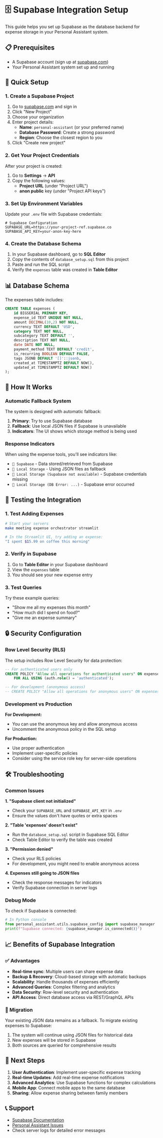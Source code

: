 # 🗄️ Supabase Integration Setup

This guide helps you set up Supabase as the database backend for expense storage in your Personal Assistant system.

## 📋 Prerequisites

- A Supabase account (sign up at [supabase.com](https://supabase.com))
- Your Personal Assistant system set up and running

## 🚀 Quick Setup

### 1. Create a Supabase Project

1. Go to [supabase.com](https://supabase.com) and sign in
2. Click "New Project"
3. Choose your organization
4. Enter project details:
   - **Name**: `personal-assistant` (or your preferred name)
   - **Database Password**: Create a strong password
   - **Region**: Choose the closest region to you
5. Click "Create new project"

### 2. Get Your Project Credentials

After your project is created:

1. Go to **Settings** → **API**
2. Copy the following values:
   - **Project URL** (under "Project URL")
   - **anon public** key (under "Project API keys")

### 3. Set Up Environment Variables

Update your `.env` file with Supabase credentials:

```env
# Supabase Configuration
SUPABASE_URL=https://your-project-ref.supabase.co
SUPABASE_API_KEY=your-anon-key-here
```

### 4. Create the Database Schema

1. In your Supabase dashboard, go to **SQL Editor**
2. Copy the contents of `database_setup.sql` from this project
3. Paste and run the SQL script
4. Verify the `expenses` table was created in **Table Editor**

## 📊 Database Schema

The expenses table includes:

```sql
CREATE TABLE expenses (
    id BIGSERIAL PRIMARY KEY,
    expense_id TEXT UNIQUE NOT NULL,
    amount DECIMAL(10,2) NOT NULL,
    currency TEXT DEFAULT 'USD',
    category TEXT NOT NULL,
    subcategory TEXT DEFAULT '',
    description TEXT NOT NULL,
    date DATE NOT NULL,
    payment_method TEXT DEFAULT 'credit',
    is_recurring BOOLEAN DEFAULT FALSE,
    tags JSONB DEFAULT '[]'::jsonb,
    created_at TIMESTAMPTZ DEFAULT NOW(),
    updated_at TIMESTAMPTZ DEFAULT NOW()
);
```

## 🔧 How It Works

### Automatic Fallback System

The system is designed with automatic fallback:

1. **Primary**: Try to use Supabase database
2. **Fallback**: Use local JSON files if Supabase is unavailable
3. **Indicators**: The UI shows which storage method is being used

### Response Indicators

When using the expense tools, you'll see indicators like:

- `💾 Supabase` - Data stored/retrieved from Supabase
- `📁 Local Storage` - Using JSON files as fallback
- `📁 Local Storage (Supabase not available)` - Supabase credentials missing
- `📁 Local Storage (DB Error: ...)` - Supabase error occurred

## 🧪 Testing the Integration

### 1. Test Adding Expenses

```bash
# Start your servers
make meeting expense orchestrator streamlit

# In the Streamlit UI, try adding an expense:
"I spent $15.99 on coffee this morning"
```

### 2. Verify in Supabase

1. Go to **Table Editor** in your Supabase dashboard
2. View the `expenses` table
3. You should see your new expense entry

### 3. Test Queries

Try these example queries:

- "Show me all my expenses this month"
- "How much did I spend on food?"
- "Give me an expense summary"

## 🔒 Security Configuration

### Row Level Security (RLS)

The setup includes Row Level Security for data protection:

```sql
-- For authenticated users only
CREATE POLICY "Allow all operations for authenticated users" ON expenses
    FOR ALL USING (auth.role() = 'authenticated');

-- For development (anonymous access)
-- CREATE POLICY "Allow all operations for anonymous users" ON expenses FOR ALL USING (true);
```

### Development vs Production

**For Development:**
- You can use the anonymous key and allow anonymous access
- Uncomment the anonymous policy in the SQL setup

**For Production:**
- Use proper authentication
- Implement user-specific policies
- Consider using the service role key for server-side operations

## 🛠️ Troubleshooting

### Common Issues

**1. "Supabase client not initialized"**
- Check your `SUPABASE_URL` and `SUPABASE_API_KEY` in `.env`
- Ensure the values don't have quotes or extra spaces

**2. "Table 'expenses' doesn't exist"**
- Run the `database_setup.sql` script in Supabase SQL Editor
- Check Table Editor to verify the table was created

**3. "Permission denied"**
- Check your RLS policies
- For development, you might need to enable anonymous access

**4. Expenses still going to JSON files**
- Check the response messages for indicators
- Verify Supabase connection in server logs

### Debug Mode

To check if Supabase is connected:

```python
# In Python console
from personal_assistant.utils.supabase_config import supabase_manager
print(f"Supabase connected: {supabase_manager.is_connected()}")
```

## 📈 Benefits of Supabase Integration

### ✅ Advantages

- **Real-time sync**: Multiple users can share expense data
- **Backup & Recovery**: Cloud-based storage with automatic backups
- **Scalability**: Handle thousands of expenses efficiently
- **Advanced Queries**: Complex filtering and analytics
- **Data Security**: Row-level security and authentication
- **API Access**: Direct database access via REST/GraphQL APIs

### 🔄 Migration

Your existing JSON data remains as a fallback. To migrate existing expenses to Supabase:

1. The system will continue using JSON files for historical data
2. New expenses will be stored in Supabase
3. Both sources are queried for comprehensive results

## 🚀 Next Steps

1. **User Authentication**: Implement user-specific expense tracking
2. **Real-time Updates**: Add real-time expense notifications
3. **Advanced Analytics**: Use Supabase functions for complex calculations
4. **Mobile App**: Connect mobile apps to the same database
5. **Sharing**: Allow expense sharing between family members

## 📞 Support

- [Supabase Documentation](https://supabase.com/docs)
- [Personal Assistant Issues](https://github.com/your-repo/issues)
- Check server logs for detailed error messages 